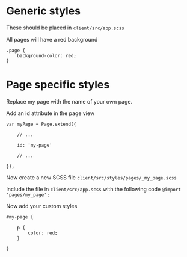 # Generic styles

These should be placed in `client/src/app.scss`

All pages will have a red background

    .page {
        background-color: red;
    }

# Page specific styles

Replace my page with the name of your own page.

Add an id attribute in the page view

    var myPage = Page.extend({

        // ...

        id: 'my-page'

        // ...

    });

Now create a new SCSS file `client/src/styles/pages/_my_page.scss`

Include the file in `client/src/app.scss` with the following code `@import 'pages/my_page';`

Now add your custom styles

    #my-page {

        p {
            color: red;
        }

    }